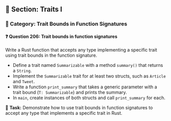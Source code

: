 ## 📘 Section: Traits I  
### 🔹 Category: Trait Bounds in Function Signatures  
#### ❓ Question 206: Trait bounds in function signatures

Write a Rust function that accepts any type implementing a specific trait using trait bounds in the function signature.

- Define a trait named `Summarizable` with a method `summary()` that returns a `String`.
- Implement the `Summarizable` trait for at least two structs, such as `Article` and `Tweet`.
- Write a function `print_summary` that takes a generic parameter with a trait bound (`T: Summarizable`) and prints the summary.
- In `main`, create instances of both structs and call `print_summary` for each.

🔧 **Task:** Demonstrate how to use trait bounds in function signatures to accept any type that implements a specific trait in Rust.
